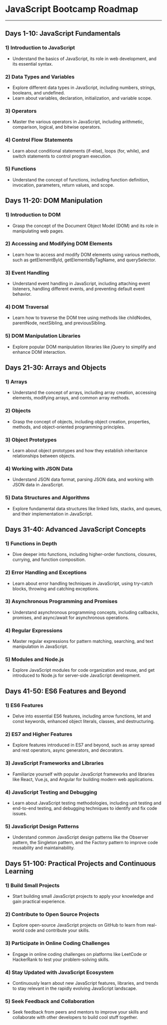 # JavaScript Bootcamp Roadmap

---

## Days 1-10: JavaScript Fundamentals

### 1) Introduction to JavaScript
- Understand the basics of JavaScript, its role in web development, and its essential syntax.

### 2) Data Types and Variables
- Explore different data types in JavaScript, including numbers, strings, booleans, and undefined.
- Learn about variables, declaration, initialization, and variable scope.

### 3) Operators
- Master the various operators in JavaScript, including arithmetic, comparison, logical, and bitwise operators.

### 4) Control Flow Statements
- Learn about conditional statements (if-else), loops (for, while), and switch statements to control program execution.

### 5) Functions
- Understand the concept of functions, including function definition, invocation, parameters, return values, and scope.

## Days 11-20: DOM Manipulation

### 1) Introduction to DOM
- Grasp the concept of the Document Object Model (DOM) and its role in manipulating web pages.

### 2) Accessing and Modifying DOM Elements
- Learn how to access and modify DOM elements using various methods, such as getElementById, getElementsByTagName, and querySelector.

### 3) Event Handling
- Understand event handling in JavaScript, including attaching event listeners, handling different events, and preventing default event behavior.

### 4) DOM Traversal
- Learn how to traverse the DOM tree using methods like childNodes, parentNode, nextSibling, and previousSibling.

### 5) DOM Manipulation Libraries
- Explore popular DOM manipulation libraries like jQuery to simplify and enhance DOM interaction.

## Days 21-30: Arrays and Objects

### 1) Arrays
- Understand the concept of arrays, including array creation, accessing elements, modifying arrays, and common array methods.

### 2) Objects
- Grasp the concept of objects, including object creation, properties, methods, and object-oriented programming principles.

### 3) Object Prototypes
- Learn about object prototypes and how they establish inheritance relationships between objects.

### 4) Working with JSON Data
- Understand JSON data format, parsing JSON data, and working with JSON data in JavaScript.

### 5) Data Structures and Algorithms
- Explore fundamental data structures like linked lists, stacks, and queues, and their implementation in JavaScript.

## Days 31-40: Advanced JavaScript Concepts

### 1) Functions in Depth
- Dive deeper into functions, including higher-order functions, closures, currying, and function composition.

### 2) Error Handling and Exceptions
- Learn about error handling techniques in JavaScript, using try-catch blocks, throwing and catching exceptions.

### 3) Asynchronous Programming and Promises
- Understand asynchronous programming concepts, including callbacks, promises, and async/await for asynchronous operations.

### 4) Regular Expressions
- Master regular expressions for pattern matching, searching, and text manipulation in JavaScript.

### 5) Modules and Node.js
- Explore JavaScript modules for code organization and reuse, and get introduced to Node.js for server-side JavaScript development.

## Days 41-50: ES6 Features and Beyond

### 1) ES6 Features
- Delve into essential ES6 features, including arrow functions, let and const keywords, enhanced object literals, classes, and destructuring.

### 2) ES7 and Higher Features
- Explore features introduced in ES7 and beyond, such as array spread and rest operators, async generators, and decorators.

### 3) JavaScript Frameworks and Libraries
- Familiarize yourself with popular JavaScript frameworks and libraries like React, Vue.js, and Angular for building modern web applications.

### 4) JavaScript Testing and Debugging
- Learn about JavaScript testing methodologies, including unit testing and end-to-end testing, and debugging techniques to identify and fix code issues.

### 5) JavaScript Design Patterns
- Understand common JavaScript design patterns like the Observer pattern, the Singleton pattern, and the Factory pattern to improve code reusability and maintainability.

## Days 51-100: Practical Projects and Continuous Learning

### 1) Build Small Projects
- Start building small JavaScript projects to apply your knowledge and gain practical experience.

### 2) Contribute to Open Source Projects
- Explore open-source JavaScript projects on GitHub to learn from real-world code and contribute your skills.

### 3) Participate in Online Coding Challenges
- Engage in online coding challenges on platforms like LeetCode or HackerRank to test your problem-solving skills.

### 4) Stay Updated with JavaScript Ecosystem
- Continuously learn about new JavaScript features, libraries, and trends to stay relevant in the rapidly evolving JavaScript landscape.

### 5) Seek Feedback and Collaboration
- Seek feedback from peers and mentors to improve your skills and collaborate with other developers to build cool stuff together.